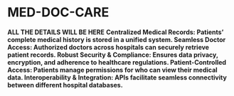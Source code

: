 # MED-DOC-CARE
</b>
<b>ALL THE DETAILS WILL BE HERE</b>
  <b>Centralized Medical Records: Patients’ complete medical history is stored in a unified system.
  <b> Seamless Doctor Access: Authorized doctors across hospitals can securely retrieve patient records.
   <b> Robust Security & Compliance: Ensures data privacy, encryption, and adherence to healthcare regulations.
  <b>Patient-Controlled Access: Patients manage permissions for who can view their medical data.
  <b>Interoperability & Integration: APIs facilitate seamless connectivity between different hospital databases.
